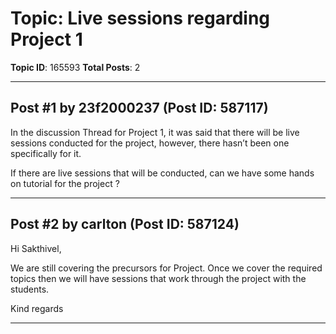 # Topic: Live sessions regarding Project 1
**Topic ID**: 165593
**Total Posts**: 2

---

## Post #1 by 23f2000237 (Post ID: 587117)
In the discussion Thread for Project 1, it was said that there will be live sessions conducted for the project, however, there hasn’t been one specifically for it.


If there are live sessions that will be conducted, can we have some hands on tutorial for the project ?

---

## Post #2 by carlton (Post ID: 587124)
Hi Sakthivel,


We are still covering the precursors for Project. Once we cover the required topics then we will have sessions that work through the project with the students.


Kind regards

---
